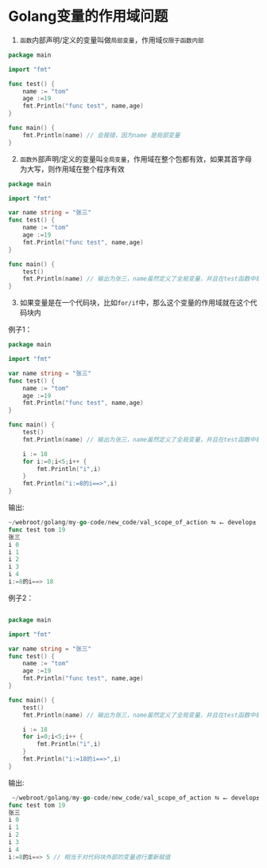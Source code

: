 # Golang变量的作用域问题

1. `函数`内部声明/定义的变量叫做`局部变量`，作用域`仅限于函数内部`

```go
package main

import "fmt"

func test() {
	name := "tom"
	age :=19
	fmt.Println("func test", name,age)
}

func main() {
	fmt.Println(name) // 会报错，因为name 是局部变量
}
```

2. `函数外`部声明/定义的变量叫`全局变量`，作用域在整个包都有效，如果其首字母为大写，则作用域在整个程序有效

```go
package main

import "fmt"

var name string = "张三"
func test() {
	name := "tom"
	age :=19
	fmt.Println("func test", name,age)
}

func main() {
	test()
	fmt.Println(name) // 输出为张三，name虽然定义了全局变量，并且在test函数中赋值了，但是，test 中赋值作用域为test函数
}
```



3. 如果变量是在一个代码块，比如`for/if`中，那么这个变量的作用域就在这个代码块内

例子1：

```go
package main

import "fmt"

var name string = "张三"
func test() {
	name := "tom"
	age :=19
	fmt.Println("func test", name,age)
}

func main() {
	test()
	fmt.Println(name) // 输出为张三，name虽然定义了全局变量，并且在test函数中赋值了，但是，test 中赋值作用域为test函数

	i := 18
	for i:=0;i<5;i++ {
		fmt.Println("i",i)
	}
	fmt.Println("i:=8的i==>",i)
}
```

输出:

```go
~/webroot/golang/my-go-code/new_code/val_scope_of_action ⮀ ⭠ develop± ⮀ go run main.go
func test tom 19
张三
i 0
i 1
i 2
i 3
i 4
i:=8的i==> 18
```



例子2：

```go

package main

import "fmt"

var name string = "张三"
func test() {
	name := "tom"
	age :=19
	fmt.Println("func test", name,age)
}

func main() {
	test()
	fmt.Println(name) // 输出为张三，name虽然定义了全局变量，并且在test函数中赋值了，但是，test 中赋值作用域为test函数

	i := 18
	for i=0;i<5;i++ {
		fmt.Println("i",i)
	}
	fmt.Println("i:=18的i==>",i)
}
```

输出:

```go
 ~/webroot/golang/my-go-code/new_code/val_scope_of_action ⮀ ⭠ develop± ⮀ go run main.go
func test tom 19
张三
i 0
i 1
i 2
i 3
i 4
i:=8的i==> 5 // 相当于对代码块外部的变量进行重新赋值
```

